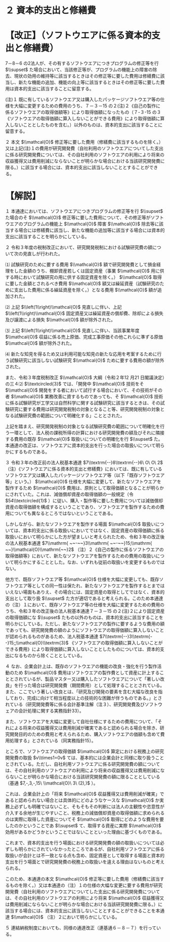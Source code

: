 # ２ 資本的支出と修繕費

# 【改正】（ソフトウエアに係る資本的支出と修繕費）

7－8－6 の2法人が、その有するソフトウエアにつきプログラムの修正等を行 $\\supset$ た場合において、当該修正等が、プログラムの機能上の障害の除去、現状の効用の維持等に該当するときはその修正等に要した費用は修繕費に該当し、新たな機能の追加、機能の向上等に該当するときはその修正等に要した費用は資本的支出に該当することに留意する。

(注)１ 既に有しているソフトウエア又は購入したパッケージソフトウエア等の仕様を大幅に変更するための費用のうち、７－３－15 の２(注)２《自己の製作に係るソフトウエアの取得価額等》により取得価額になったもの（７-３-15 の３《ソフトウエアの取得価額に算入しないことができる費用》により取得価額に算入しないこととしたものを含む。）以外のものは、資本的支出に該当することに留意する。

２ 本文 $\\mathcal{O}$ 修正等に要した費用（修繕費に該当するものを除く。）又は上記(注)１の費用が研究開発費（自社利用のソフトウエアについてした支出に係る研究開発費については、その自社利用のソフトウエアの利用により将来の収益獲得又は費用削減にならないことが明らかな場合における当該研究開発費に限る。）に該当する場合には、資本的支出に該当しないこととすることができる。

# 【解説】

１ 本通達においては、ソフトウエアにつきプログラムの修正等を行 $\\supset$ た場合のそ $\\mathcal{O}$ 修正等に要した費用について、その修正等がソフトウエアのプログラムの機能上 $\\mathcal{O}$ 障害 $\\mathcal{O}$ 除去等に該当する場合には修繕費に該当し、新たな機能の追加等に該当する場合には資本的支出に該当することを明らかにしている。

２ 令和３年度の税制改正において、研究開発税制における試験研究費の額について次の見直しが行われた。

⑴ 試験研究のために要する費用 $\\mathcal{O}$ 額で研究開発費として損金経理をした金額のうち、棚卸資産若しくは固定資産（事業 $\\mathcal{O}$ 用に供する時において試験研究の用に供する固定資産を除く。） $\\mathcal{O}$ 取得に要した金額とされるべき費用 $\\mathcal{O}$ 額又は繰延資産（試験研究のために支出した費用に係る繰延資産を除く。）となる費用 $\\mathcal{O}$ 額が追加された。

⑵ 上記 $\\left(1\\right)\\mathcal{O}$ 見直しに伴い、上記 $\\left(1\\right)\\mathcal{O}$ 固定資産又は繰延資産の償却費、除却による損失及び譲渡による損失 $\\mathcal{O}$ 額が除外された。

⑶ 上記 $\\left(1\\right)\\mathcal{O}$ 見直しに伴い、当該事業年度 $\\mathcal{O}$ 収益に係る売上原価、完成工事原価その他これらに準ずる原価 $\\mathcal{O}$ 額が除外された。

⑷ 新たな知見を得るため又は利用可能な知見の新たな応用を考案するために行う試験研究に該当しない試験研究 $\\mathcal{O}$ ために要する費用の額が除外された。

また、令和３年度税制改正 $\\mathcal{O}$ 大綱（令和２年12 月21 日閣議決定）の三４⑵ $\\textcircled{3}$ では、「開発中 $\\mathcal{O}$ 技術をそ $\\mathcal{O}$ 開発をする者において試行する場合において、その技術がその者 $\\mathcal{O}$ 業務改善に資するものであっても、そ $\\mathcal{O}$ 技術に係る試験研究が工学又は自然科学に関する試験研究に該当するときは、その試験研究に要する費用は研究開発税制の対象となること等、研究開発税制の対象となる試験研究費の範囲について明確化する」こととされた。

上記を踏まえ、研究開発税制の対象となる試験研究費の範囲について明確化を行う一環として、法人税の課税所得の計算における研究開発費の額及びそれに隣接する費用の既存 $\\mathcal{O}$ 取扱いについての明確化を行 $\\supset$ た。本通達の改正は、ソフトウエアに資本的支出を行った場合の取扱いについて明らかにするものである。

３ 令和３年の改正前の法人税基本通達 $7\\textrm{--}8\\textrm{--}6\ O\ O\ 2$ （注）《ソフトウエアに係る資本的支出と修繕費》においては、既に有しているソフトウエア又は購入したパッケージソフトウエア等（以下「既存ソフトウエア等」という。） $\\mathcal{O}$ 仕様を大幅に変更して、新たなソフトウエアを製作するため $\\mathcal{O}$ 費用は、原則として取得価額となることが明らかにされていた。これは、減価償却資産の取得価額の一般規定（令 $54\\textcircled{1}$ ）に従い、購入・製作等に要した費用については減価償却資産の取得価額を構成するということであり、ソフトウエアを製作するための費用についても異なるところではないということである。

しかしながら、新たなソフトウエアを製作する場面 $\\mathcal{O}$ 取扱いについては、資本的支出に係る取扱いにおいてではなく、固定資産の取得価額に係る取扱いにおいて明らかにした方が望ましいと考えられたため、令和３年の改正後の法人税基本通達 $7\\mathrm{ ~~-~~}3\\mathrm{ ~~-~~}15;\\mathrm{ ~~}\\mathcal{O}\\mathrm{~~}2$ （注）２《自己の製作に係るソフトウエアの取得価額等》において、新たなソフトウエアを製作するための費用の取扱いについて明らかにすることとした。なお、いずれも従前の取扱いを変更するものではない。

他方で、既存ソフトウエア等 $\\mathcal{O}$ 仕様を大幅に変更しても、既存ソフトウエア等としての同一性は保たれ、新たなソフトウエアを製作するとまではいえない場面もありえ、その場合には、固定資産の取得としてではなく、資本的支出として取り扱 $\\supset$ た方が適切であると考えられる。このため本通達の（注）１において、既存ソフトウエア等の仕様を大幅に変更するための費用のうち、令和３年の改正後の法人税基本通達７－３－15 の２(注)２により固定資産の取得価額にな $\\supset$ たもの以外のものは、資本的支出に該当することを明らかにしている。ただし、新たなソフトウエアの製作に要するような費用の額であっても、研究開発費の額のようにソフトウエアの取得価額に算入しないことが認められるものがあるため、法人税基本通達 $7\\textrm{--}3\\textrm{--}15;;\\mathcal{O}\\textrm{3}$ 《ソフトウエアの取得価額に算入しないことができる費用》により取得価額に算入しないこととしたものについては、資本的支出になるものから除くこととしている。

４ なお、企業会計上は、既存のソフトウエアの機能の改良・強化を行う製作活動のため $\\mathcal{O}$ 費用はソフトウエアの製作費として資産に計上することとされているが、製品マスター又は購入したソフトウエアについて「著しい改良」を行った場合は研究開発費（期間費用）として処理することとされている。また、ここでいう著しい改良とは、「研究及び開発の要素を含む大幅な改良を指しており、完成に向けて相当程度以上の技術的な困難が伴うものである。」とされている（研究開発費等に係る会計基準注解（注３）、研究開発費及びソフトウェアの会計処理に関する実務指針33）。

また、ソフトウエアを大幅に変更して自社仕様にするための費用について、「それによる将来の収益獲得又は費用削減が確実であると認められる場合を除き、研究開発目的のための費用と考えられるため、購入ソフトウエアの価額も含めて費用処理する」とされている（同実務指針15）。

ところで、ソフトウエアの取得価額 $\\mathcal{O}$ 算定における税務上の研究開発費の取扱 $v\\times1=0v$ ては、基本的には企業会計と同様に取り扱うこととされている。ただし、自社利用ソフトウエアに係る研究開発費の額については、その自社利用のソフトウエアの利用により将来の収益獲得又は費用削減にならないことが明らかな場合における当該研究開発費の額に限ることとしている（基通 $7,-,3,-,15\ \\mathcal{O}\ 3\ (2),)$ ）。

これは、企業会計上の「将来 $\\mathcal{O}$ 収益獲得又は費用削減が確実」であると認められない場合とは具体的にどのようなケースな $\\mathcal{O}$ か実務上必ずしも明確ではないこと、そもそもその判断には法人の主観性や恣意性が介入する余地が生じやすいこと、税務上の減価償却資産の取得価額に求められるのは実際に取得した資産についてそ $\\mathcal{O}$ 取得にどのような費用を要したのかということであ $\\supset$ て、取得する資産に実際 $\\mathcal{O}$ 効用があるかどうかということではないことといった理由に基づくものである。

これまで、資本的支出を行う場面における研究開発費の額の取扱いについては必ずしも明らかにされていなかったところであるが、自社利用ソフトウエアに係る取扱いが会計とは不一致となる点も含め、固定資産として取得する場面と資本的支出を行う場面とで研究開発費の税務上の取扱いを違える理由はないものと考えられる。

このため、本通達の本文 $\\mathcal{O}$ 修正等に要した費用（修繕費に該当するものを除く。）又は本通達の（注）１の仕様の大幅な変更に要する費用が研究開発費（自社利用のソフトウエアについてした支出に係る研究開発費については、その自社利用のソフトウエアの利用により将来 $\\mathcal{O}$ 収益獲得又は費用削減にならないことが明らかな場合における当該研究開発費に限る。）に該当する場合には、資本的支出に該当しないこととすることができることを本通達 $\\mathcal{O}$ （注）２において明らかにしている。

５ 連結納税制度においても、同様の通達改正（連基通６－８－７）を行っている。